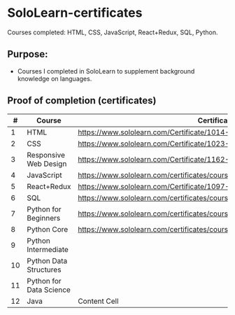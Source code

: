 # SoloLearn-certificates
Courses completed: HTML, CSS, JavaScript, React+Redux, SQL, Python.

## Purpose: 
* Courses I completed in SoloLearn to supplement background knowledge on languages. 

## Proof of completion (certificates)

| # | Course  | Certificate |
| ------------- | ------------- | ------------- |
| 1 | HTML  | https://www.sololearn.com/Certificate/1014-18375186/jpg  |
| 2 | CSS  | https://www.sololearn.com/Certificate/1023-18375186/jpg  |
| 3 | Responsive Web Design  | https://www.sololearn.com/Certificate/1162-18375186/jpg  |
| 4 | JavaScript  | https://www.sololearn.com/certificates/course/en/18375186/1024/landscape/png  |
| 5 | React+Redux  | https://www.sololearn.com/Certificate/1097-18375186/jpg/  |
| 6 | SQL  | https://www.sololearn.com/certificates/course/en/18375186/1060/landscape/png  |
| 7 | Python for Beginners  | https://www.sololearn.com/certificates/course/en/18375186/1157/landscape/png |
| 8 | Python Core  | https://www.sololearn.com/certificates/course/en/18375186/1073/landscape/png  |
| 9 | Python Intermediate  |   |
| 10 | Python Data Structures  |   |
| 11 | Python for Data Science  |   |
| 12 | Java  | Content Cell  |





